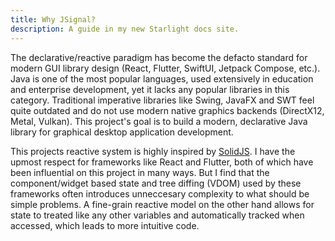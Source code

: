 ```yaml
---
title: Why JSignal?
description: A guide in my new Starlight docs site.
---
```


The declarative/reactive paradigm has become the defacto standard for modern GUI library design (React, Flutter, SwiftUI, Jetpack Compose, etc.). Java is one of the most popular languages, used extensively in education and enterprise development, yet it lacks any popular libraries in this category. Traditional imperative libraries like Swing, JavaFX and SWT feel quite outdated and do not use modern native graphics backends (DirectX12, Metal, Vulkan). This project's goal is to build a modern, declarative Java library for graphical desktop application development.

This projects reactive system is highly inspired by [SolidJS](https://www.solidjs.com/). I have the upmost respect for frameworks like React and Flutter, both of which have been influential on this project in many ways. But I find that the component/widget based state and tree diffing (VDOM) used by these frameworks often introduces unneccesary complexity to what should be simple problems. A fine-grain reactive model on the other hand allows for state to treated like any other variables and automatically tracked when accessed, which leads to more intuitive code.
